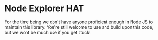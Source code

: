 # Node Explorer HAT

For the time being we don't have anyone proficient enough in Node JS to maintain this library. You're still welcome to use and build upon this code, but we wont be much use if you get stuck!
